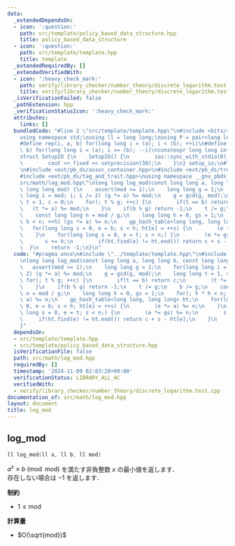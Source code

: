 ```yaml
---
data:
  _extendedDependsOn:
  - icon: ':question:'
    path: src/template/policy_based_data_structure.hpp
    title: policy_based_data_structure
  - icon: ':question:'
    path: src/template/template.hpp
    title: template
  _extendedRequiredBy: []
  _extendedVerifiedWith:
  - icon: ':heavy_check_mark:'
    path: verify/library_checker/number_theory/discrete_logarithm.test.cpp
    title: verify/library_checker/number_theory/discrete_logarithm.test.cpp
  _isVerificationFailed: false
  _pathExtension: hpp
  _verificationStatusIcon: ':heavy_check_mark:'
  attributes:
    links: []
  bundledCode: "#line 2 \"src/template/template.hpp\"\n#include <bits/stdc++.h>\n\
    using namespace std;\nusing ll = long long;\nusing P = pair<long long, long long>;\n\
    #define rep(i, a, b) for(long long i = (a); i < (b); ++i)\n#define rrep(i, a,\
    \ b) for(long long i = (a); i >= (b); --i)\nconstexpr long long inf = 4e18;\n\
    struct SetupIO {\n    SetupIO() {\n        ios::sync_with_stdio(0);\n        cin.tie(0);\n\
    \        cout << fixed << setprecision(30);\n    }\n} setup_io;\n#line 2 \"src/template/policy_based_data_structure.hpp\"\
    \n#include <ext/pb_ds/assoc_container.hpp>\n#include <ext/pb_ds/tree_policy.hpp>\n\
    #include <ext/pb_ds/tag_and_trait.hpp>\nusing namespace __gnu_pbds;\n#line 4 \"\
    src/math/log_mod.hpp\"\nlong long log_mod(const long long a, long long b, const\
    \ long long mod) {\n    assert(mod >= 1);\n    long long g = 1;\n    for(long\
    \ long i = mod; i; i /= 2) (g *= a) %= mod;\n    g = gcd(g, mod);\n    long long\
    \ t = 1, c = 0;\n    for(; t % g; ++c) {\n        if(t == b) return c;\n     \
    \   (t *= a) %= mod;\n    }\n    if(b % g) return -1;\n    t /= g;\n    b /= g;\n\
    \    const long long n = mod / g;\n    long long h = 0, gs = 1;\n    for(; h *\
    \ h < n; ++h) (gs *= a) %= n;\n    gp_hash_table<long long, long long> ht;\n \
    \   for(long long s = 0, e = b; s < h; ht[e] = ++s) {\n        (e *= a) %= n;\n\
    \    }\n    for(long long s = 0, e = t; s < n;) {\n        (e *= gs) %= n;\n \
    \       s += h;\n        if(ht.find(e) != ht.end()) return c + s - ht[e];\n  \
    \  }\n    return -1;\n}\n"
  code: "#pragma once\n#include \"../template/template.hpp\"\n#include \"../template/policy_based_data_structure.hpp\"\
    \nlong long log_mod(const long long a, long long b, const long long mod) {\n \
    \   assert(mod >= 1);\n    long long g = 1;\n    for(long long i = mod; i; i /=\
    \ 2) (g *= a) %= mod;\n    g = gcd(g, mod);\n    long long t = 1, c = 0;\n   \
    \ for(; t % g; ++c) {\n        if(t == b) return c;\n        (t *= a) %= mod;\n\
    \    }\n    if(b % g) return -1;\n    t /= g;\n    b /= g;\n    const long long\
    \ n = mod / g;\n    long long h = 0, gs = 1;\n    for(; h * h < n; ++h) (gs *=\
    \ a) %= n;\n    gp_hash_table<long long, long long> ht;\n    for(long long s =\
    \ 0, e = b; s < h; ht[e] = ++s) {\n        (e *= a) %= n;\n    }\n    for(long\
    \ long s = 0, e = t; s < n;) {\n        (e *= gs) %= n;\n        s += h;\n   \
    \     if(ht.find(e) != ht.end()) return c + s - ht[e];\n    }\n    return -1;\n\
    }"
  dependsOn:
  - src/template/template.hpp
  - src/template/policy_based_data_structure.hpp
  isVerificationFile: false
  path: src/math/log_mod.hpp
  requiredBy: []
  timestamp: '2024-11-09 02:03:28+09:00'
  verificationStatus: LIBRARY_ALL_AC
  verifiedWith:
  - verify/library_checker/number_theory/discrete_logarithm.test.cpp
documentation_of: src/math/log_mod.hpp
layout: document
title: log_mod
---
```


## log_mod

```cpp
ll log_mod(ll a, ll b, ll mod)
```

$a^x \equiv b \pmod{\mathrm{mod}}$ を満たす非負整数 $x$ の最小値を返します．<br>
存在しない場合は $-1$ を返します．

**制約**

- $1 \leq \mathrm{mod}$

**計算量**

- $O(\sqrt{mod})$